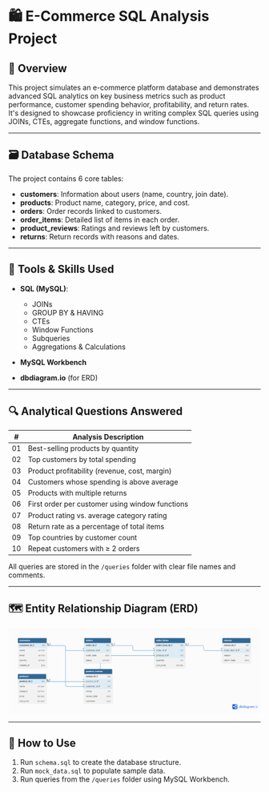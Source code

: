 # 🛍️ E-Commerce SQL Analysis Project

## 📌 Overview
This project simulates an e-commerce platform database and demonstrates advanced SQL analytics on key business metrics such as product performance, customer spending behavior, profitability, and return rates. It's designed to showcase proficiency in writing complex SQL queries using JOINs, CTEs, aggregate functions, and window functions.

---

## 🗃️ Database Schema

The project contains 6 core tables:
- **customers**: Information about users (name, country, join date).
- **products**: Product name, category, price, and cost.
- **orders**: Order records linked to customers.
- **order_items**: Detailed list of items in each order.
- **product_reviews**: Ratings and reviews left by customers.
- **returns**: Return records with reasons and dates.

---

## 🧠 Tools & Skills Used

- **SQL (MySQL)**:  
  - JOINs  
  - GROUP BY & HAVING  
  - CTEs  
  - Window Functions  
  - Subqueries  
  - Aggregations & Calculations

- **MySQL Workbench**  
- **dbdiagram.io** (for ERD)

---

## 🔍 Analytical Questions Answered

| # | Analysis Description |
|---|-----------------------|
| 01 | Best-selling products by quantity |
| 02 | Top customers by total spending |
| 03 | Product profitability (revenue, cost, margin) |
| 04 | Customers whose spending is above average |
| 05 | Products with multiple returns |
| 06 | First order per customer using window functions |
| 07 | Product rating vs. average category rating |
| 08 | Return rate as a percentage of total items |
| 09 | Top countries by customer count |
| 10 | Repeat customers with ≥ 2 orders |

All queries are stored in the `/queries` folder with clear file names and comments.

---

## 🗺️ Entity Relationship Diagram (ERD)

![ERD](ERD.png)

---

## 🚀 How to Use

1. Run `schema.sql` to create the database structure.
2. Run `mock_data.sql` to populate sample data.
3. Run queries from the `/queries` folder using MySQL Workbench.


